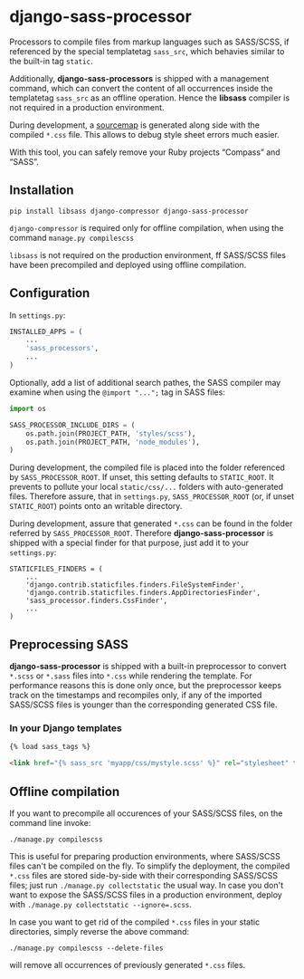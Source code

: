 # django-sass-processor

Processors to compile files from markup languages such as SASS/SCSS, if referenced by the special
templatetag ``sass_src``, which behavies similar to the built-in tag ``static``.

Additionally, **django-sass-processors** is shipped with a management command, which can convert
the content of all occurrences inside the templatetag ``sass_src`` as an offline operation. Hence
the **libsass** compiler is not required in a production environment.

During development, a [sourcemap](https://developer.chrome.com/devtools/docs/css-preprocessors) is
generated along side with the compiled ``*.css`` file. This allows to debug style sheet errors much
easier.

With this tool, you can safely remove your Ruby projects “Compass” and “SASS”.

## Installation

```
pip install libsass django-compressor django-sass-processor
```

``django-compressor`` is required only for offline compilation, when using the command
``manage.py compilescss``

``libsass`` is not required on the production environment, ff SASS/SCSS files have been precompiled
and deployed using offline compilation.

## Configuration

In ``settings.py``:

```python
INSTALLED_APPS = (
    ...
    'sass_processors',
    ...
)
```

Optionally, add a list of additional search pathes, the SASS compiler may examine when using the
``@import "...";`` tag in SASS files:

```python
import os

SASS_PROCESSOR_INCLUDE_DIRS = (
    os.path.join(PROJECT_PATH, 'styles/scss'),
    os.path.join(PROJECT_PATH, 'node_modules'),
)
```

During development, the compiled file is placed into the folder referenced by ``SASS_PROCESSOR_ROOT``.
If unset, this setting defaults to ``STATIC_ROOT``. It prevents to pollute your local
``static/css/...`` folders with auto-generated files.
Therefore assure, that in ``settings.py``, ``SASS_PROCESSOR_ROOT`` (or, if unset ``STATIC_ROOT``)
points onto an writable directory.

During development, assure that generated ``*.css`` can be found in the folder referred by
``SASS_PROCESSOR_ROOT``. Therefore **django-sass-processor** is shipped with a special finder for
that purpose, just add it to your ``settings.py``: 

```
STATICFILES_FINDERS = (
    ...
    'django.contrib.staticfiles.finders.FileSystemFinder',
    'django.contrib.staticfiles.finders.AppDirectoriesFinder',
    'sass_processor.finders.CssFinder',
    ...
)
```

## Preprocessing SASS

**django-sass-processor** is shipped with a built-in preprocessor to convert ``*.scss`` or
``*.sass`` files into ``*.css`` while rendering the template. For performance reasons
this is done only once, but the preprocessor keeps track on the timestamps and recompiles only, if
any of the imported SASS/SCSS files is younger than the corresponding generated CSS file.


### In your Django templates

```html
{% load sass_tags %}

<link href="{% sass_src 'myapp/css/mystyle.scss' %}" rel="stylesheet" type="text/css" />
```

## Offline compilation

If you want to precompile all occurences of your SASS/SCSS files, on the command line invoke:

```
./manage.py compilescss
```

This is useful for preparing production environments, where SASS/SCSS files can't be compiled on
the fly. To simplify the deployment, the compiled ``*.css`` files are stored side-by-side with their
corresponding SASS/SCSS files; just run ``./manage.py collectstatic`` the usual way. In case you
don't want to expose the SASS/SCSS files in a production environment, deploy with
``./manage.py collectstatic --ignore=.scss``.

In case you want to get rid of the compiled ``*.css`` files in your static directories, simply
reverse the above command:

```
./manage.py compilescss --delete-files
```

will remove all occurrences of previously generated ``*.css`` files.
